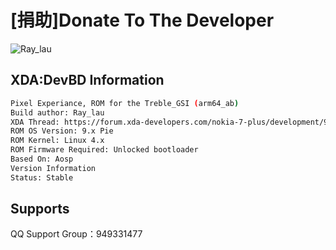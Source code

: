 # [捐助]Donate To The Developer

![Ray_lau](https://raw.githubusercontent.com/raysenlau/PixelgsiOTA/pe/donation/donation.png "Ray_lau")

## XDA:DevBD Information
```bash
Pixel Experiance, ROM for the Treble_GSI (arm64_ab)
Build author: Ray_lau
XDA Thread: https://forum.xda-developers.com/nokia-7-plus/development/9-0-pixelexperience-p-unofficial-t3885225
ROM OS Version: 9.x Pie
ROM Kernel: Linux 4.x
ROM Firmware Required: Unlocked bootloader
Based On: Aosp
Version Information
Status: Stable
```
## Supports
QQ Support Group：949331477


